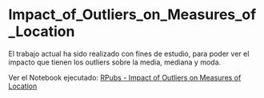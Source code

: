 # Impact_of_Outliers_on_Measures_of_Location
El trabajo actual ha sido realizado con fines de estudio, para poder ver el impacto que tienen los outliers sobre la media, mediana y moda.

Ver el Notebook ejecutado: [RPubs - Impact of Outliers on Measures of Location](https://rpubs.com/bsanchezv/Impact_of_Outliers_on_Measures_of_Location)